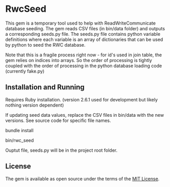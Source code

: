 # RwcSeed

This gem is a temporary tool used to help with ReadWriteCommunicate database seeding.
The gem reads CSV files (in bin/data folder) and outputs a corresponding seeds.py file.
The seeds.py file contains python variable definitions where each variable is an array
of dictionaries that can be used by python to seed the RWC database.

Note that this is a fragile process right now - for id's used in join table, the gem
relies on indices into arrays.  So the order of processing is tightly coupled with the 
order of processing in the python database loading code (currently fake.py)

## Installation and Running

Requires Ruby installation. (version 2.6.1 used for development but likely nothing version dependent)

If updating seed data values, replace the CSV files in bin/data with the new versions.  See
source code for specific file names.

bundle install

bin/rwc_seed

Ouptut file, seeds.py will be in the project root folder.

## License

The gem is available as open source under the terms of the [MIT License](https://opensource.org/licenses/MIT).

